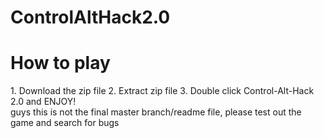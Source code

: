 # ControlAltHack2.0

<h1>How to play</h1>
  1. Download the zip file
  2. Extract zip file
  3. Double click Control-Alt-Hack 2.0 and ENJOY!
<br>guys this is not the final master branch/readme file, please test out the game and search for bugs</br>
